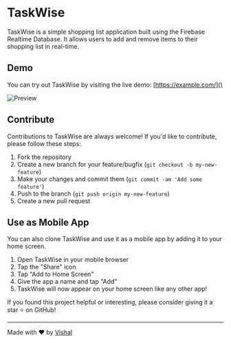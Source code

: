 # TaskWise

TaskWise is a simple shopping list application built using the Firebase Realtime Database. It allows users to add and remove items to their shopping list in real-time.

## Demo

You can try out TaskWise by visiting the live demo: [https://example.com/]()

![Preview](https://i.ibb.co/G9wDMn0/Preview.png)

## Contribute

Contributions to TaskWise are always welcome! If you'd like to contribute, please follow these steps:

1. Fork the repository
2. Create a new branch for your feature/bugfix (`git checkout -b my-new-feature`)
3. Make your changes and commit them (`git commit -am 'Add some feature'`)
4. Push to the branch (`git push origin my-new-feature`)
5. Create a new pull request

## Use as Mobile App

You can also clone TaskWise and use it as a mobile app by adding it to your home screen.

1. Open TaskWise in your mobile browser
2. Tap the "Share" icon
3. Tap "Add to Home Screen"
4. Give the app a name and tap "Add"
5. TaskWise will now appear on your home screen like any other app!

If you found this project helpful or interesting, please consider giving it a star ⭐️ on GitHub!

---

Made with ❤️ by [Vishal](https://github.com/vishal-dcode)
